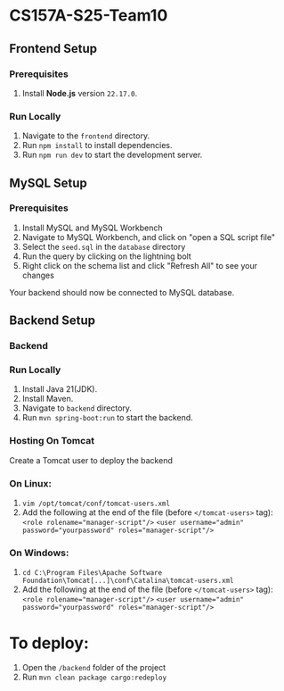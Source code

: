 # CS157A-S25-Team10

## Frontend Setup

### Prerequisites
1. Install **Node.js** version `22.17.0`.

### Run Locally
1. Navigate to the `frontend` directory.
2. Run `npm install` to install dependencies.
3. Run `npm run dev` to start the development server.

## MySQL Setup

### Prerequisites
1. Install MySQL and MySQL Workbench
2. Navigate to MySQL Workbench, and click on "open a SQL script file"
3. Select the `seed.sql` in the `database` directory
4. Run the query by clicking on the lightning bolt
5. Right click on the schema list and click "Refresh All" to see your changes

Your backend should now be connected to MySQL database.

## Backend Setup

### Backend

### Run Locally
1. Install Java 21(JDK).
2. Install Maven.
3. Navigate to `backend` directory.
3. Run `mvn spring-boot:run` to start the backend.

### Hosting On Tomcat
Create a Tomcat user to deploy the backend

### On Linux: 
1. `vim /opt/tomcat/conf/tomcat-users.xml`
2. Add the following at the end of the file (before `</tomcat-users>` tag): 
`<role rolename="manager-script"/>`
`<user username="admin" password="yourpassword" roles="manager-script"/>`

### On Windows:
1. `cd C:\Program Files\Apache Software Foundation\Tomcat[...]\conf\Catalina\tomcat-users.xml`
2. Add the following at the end of the file (before `</tomcat-users>` tag): 
`<role rolename="manager-script"/>`
`<user username="admin" password="yourpassword" roles="manager-script"/>`

# To deploy:
1. Open the `/backend` folder of the project
2. Run `mvn clean package cargo:redeploy`

